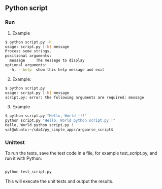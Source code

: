 ## Python script

### Run

1. Example
``` sh
$ python script.py -h
usage: script.py [-h] message
Process some strings.
positional arguments:
  message     The message to display
optional arguments:
  -h, --help  show this help message and exit
```

2. Example:
```sh
$ python script.py 
usage: script.py [-h] message
script.py: error: the following arguments are required: message
```

3. Example

```sh
$ python script.py "Hello, World !!!"
python script.py "Hello, World python script.py !"
Hello, World python script.py !
val@ubuntu:~/sda4/py_simple_apps/argparse_script$ 
```

### Unittest

To run the tests, save the test code in a file, for example test_script.py, and run it with Python:

```sh

python test_script.py
```

This will execute the unit tests and output the results.
